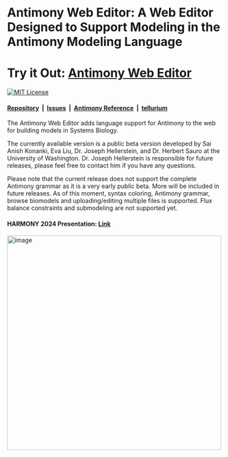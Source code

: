 # Antimony Web Editor: A Web Editor Designed to Support Modeling in the Antimony Modeling Language
# Try it Out: [Antimony Web Editor](https://sys-bio.github.io/AntimonyEditor/)

[![MIT License](https://img.shields.io/github/license/sys-bio/vscode-antimony)](https://github.com/evaxliu/evaxliu.github.io/blob/master/LICENSE)

#### [Repository](https://github.com/evaxliu/evaxliu.github.io)&nbsp;&nbsp;|&nbsp;&nbsp;[Issues](https://github.com/evaxliu/evaxliu.github.io/issues)&nbsp;&nbsp;|&nbsp;&nbsp;[Antimony Reference](https://tellurium.readthedocs.io/en/latest/antimony.html)&nbsp;&nbsp;|&nbsp;&nbsp;[tellurium](https://tellurium.readthedocs.io/en/latest/index.html)

The Antimony Web Editor adds language support for Antimony to the web for building models in Systems Biology.

The currently available version is a public beta version developed by Sai Anish Konanki, Eva Liu, Dr. Joseph Hellerstein, and Dr. Herbert Sauro at the University of Washington. Dr. Joseph Hellerstein is responsible for future releases, please feel free to contact him if you have any questions.

Please note that the current release does not support the complete Antimony grammar as it is a very early public beta. More will be included in future releases. As of this moment, syntax coloring, Antimony grammar, browse biomodels and uploading/editing multiple files is supported. Flux balance constraints and submodeling are not supported yet.

#### HARMONY 2024 Presentation: [Link](https://drive.google.com/file/d/1xLGDqEDlmKoTLwq6wk05reqBkIwBp5LQ/view?usp=sharing)
<img width="500" alt="image" src="https://github.com/sys-bio/AntimonyEditor/assets/69877857/3200293f-3c82-4693-bfa2-4ccbcf5ac630">
